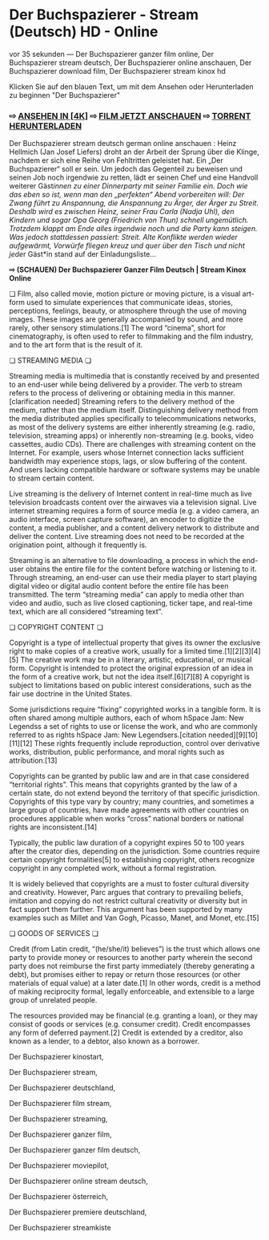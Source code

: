 # Der Buchspazierer - Stream (Deutsch) HD - Online


vor 35 sekunden — Der Buchspazierer ganzer film online, Der Buchspazierer stream deutsch, Der Buchspazierer online anschauen, Der Buchspazierer download film, Der Buchspazierer stream kinox hd

Klicken Sie auf den blauen Text, um mit dem Ansehen oder Herunterladen zu beginnen "Der Buchspazierer"

### ⇨ [ANSEHEN IN [4K]](https://t.co/7JCgH7gmyB) ⇨ [FILM JETZT ANSCHAUEN](https://t.co/7JCgH7gmyB) ⇨ [TORRENT HERUNTERLADEN](https://t.co/7JCgH7gmyB)

Der Buchspazierer stream deutsch german online anschauen : Heinz Hellmich (Jan Josef Liefers) droht an der Arbeit der Sprung über die Klinge, nachdem er sich eine Reihe von Fehltritten geleistet hat. Ein „Der Buchspazierer“ soll er sein. Um jedoch das Gegenteil zu beweisen und seinen Job noch irgendwie zu retten, lädt er seinen Chef und eine Handvoll weiterer Gäst*innen zu einer Dinnerparty mit seiner Familie ein. Doch wie das eben so ist, wenn man den „perfekten“ Abend vorbereiten will: Der Zwang führt zu Anspannung, die Anspannung zu Ärger, der Ärger zu Streit. Deshalb wird es zwischen Heinz, seiner Frau Carla (Nadja Uhl), den Kindern und sogar Opa Georg (Friedrich von Thun) schnell ungemütlich. Trotzdem klappt am Ende alles irgendwie noch und die Party kann steigen. Was jedoch stattdessen passiert: Streit. Alte Konflikte werden wieder aufgewärmt, Vorwürfe fliegen kreuz und quer über den Tisch und nicht jede*r Gäst*in stand auf der Einladungsliste…

**⇨ (SCHAUEN) Der Buchspazierer Ganzer Film Deutsch | Stream Kinox Online**

❏ Film, also called movie, motion picture or moving picture, is a visual art-form used to simulate experiences that communicate ideas, stories, perceptions, feelings, beauty, or atmosphere through the use of moving images. These images are generally accompanied by sound, and more rarely, other sensory stimulations.[1] The word “cinema”, short for cinematography, is often used to refer to filmmaking and the film industry, and to the art form that is the result of it.

❏ STREAMING MEDIA ❏

Streaming media is multimedia that is constantly received by and presented to an end-user while being delivered by a provider. The verb to stream refers to the process of delivering or obtaining media in this manner.[clarification needed] Streaming refers to the delivery method of the medium, rather than the medium itself. Distinguishing delivery method from the media distributed applies specifically to telecommunications networks, as most of the delivery systems are either inherently streaming (e.g. radio, television, streaming apps) or inherently non-streaming (e.g. books, video cassettes, audio CDs). There are challenges with streaming content on the Internet. For example, users whose Internet connection lacks sufficient bandwidth may experience stops, lags, or slow buffering of the content. And users lacking compatible hardware or software systems may be unable to stream certain content.

Live streaming is the delivery of Internet content in real-time much as live television broadcasts content over the airwaves via a television signal. Live internet streaming requires a form of source media (e.g. a video camera, an audio interface, screen capture software), an encoder to digitize the content, a media publisher, and a content delivery network to distribute and deliver the content. Live streaming does not need to be recorded at the origination point, although it frequently is.

Streaming is an alternative to file downloading, a process in which the end-user obtains the entire file for the content before watching or listening to it. Through streaming, an end-user can use their media player to start playing digital video or digital audio content before the entire file has been transmitted. The term “streaming media” can apply to media other than video and audio, such as live closed captioning, ticker tape, and real-time text, which are all considered “streaming text”.

❏ COPYRIGHT CONTENT ❏

Copyright is a type of intellectual property that gives its owner the exclusive right to make copies of a creative work, usually for a limited time.[1][2][3][4][5] The creative work may be in a literary, artistic, educational, or musical form. Copyright is intended to protect the original expression of an idea in the form of a creative work, but not the idea itself.[6][7][8] A copyright is subject to limitations based on public interest considerations, such as the fair use doctrine in the United States.

Some jurisdictions require “fixing” copyrighted works in a tangible form. It is often shared among multiple authors, each of whom hSpace Jam: New Legendss a set of rights to use or license the work, and who are commonly referred to as rights hSpace Jam: New Legendsers.[citation needed][9][10][11][12] These rights frequently include reproduction, control over derivative works, distribution, public performance, and moral rights such as attribution.[13]

Copyrights can be granted by public law and are in that case considered “territorial rights”. This means that copyrights granted by the law of a certain state, do not extend beyond the territory of that specific jurisdiction. Copyrights of this type vary by country; many countries, and sometimes a large group of countries, have made agreements with other countries on procedures applicable when works “cross” national borders or national rights are inconsistent.[14]

Typically, the public law duration of a copyright expires 50 to 100 years after the creator dies, depending on the jurisdiction. Some countries require certain copyright formalities[5] to establishing copyright, others recognize copyright in any completed work, without a formal registration.

It is widely believed that copyrights are a must to foster cultural diversity and creativity. However, Parc argues that contrary to prevailing beliefs, imitation and copying do not restrict cultural creativity or diversity but in fact support them further. This argument has been supported by many examples such as Millet and Van Gogh, Picasso, Manet, and Monet, etc.[15]

❏ GOODS OF SERVICES ❏

Credit (from Latin credit, “(he/she/it) believes”) is the trust which allows one party to provide money or resources to another party wherein the second party does not reimburse the first party immediately (thereby generating a debt), but promises either to repay or return those resources (or other materials of equal value) at a later date.[1] In other words, credit is a method of making reciprocity formal, legally enforceable, and extensible to a large group of unrelated people.

The resources provided may be financial (e.g. granting a loan), or they may consist of goods or services (e.g. consumer credit). Credit encompasses any form of deferred payment.[2] Credit is extended by a creditor, also known as a lender, to a debtor, also known as a borrower.

Der Buchspazierer kinostart,

Der Buchspazierer stream,

Der Buchspazierer deutschland,

Der Buchspazierer film stream,

Der Buchspazierer streaming,

Der Buchspazierer ganzer film,

Der Buchspazierer ganzer film deutsch,

Der Buchspazierer moviepilot,

Der Buchspazierer online stream deutsch,

Der Buchspazierer österreich,

Der Buchspazierer premiere deutschland,

Der Buchspazierer streamkiste

